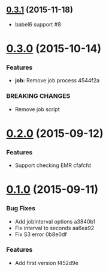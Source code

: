 <a name="0.3.1"></a>
## [0.3.1](//compare/v0.3.0...v0.3.1) (2015-11-18)

* babel6 support #8



<a name="0.3.0"></a>
# [0.3.0](//compare/v0.2.0...v0.3.0) (2015-10-14)


### Features

* **job:** Remove job process 4544f2a


### BREAKING CHANGES

* Remove job script



<a name="0.2.0"></a>
# [0.2.0](//compare/v0.1.0...v0.2.0) (2015-09-12)


### Features

* Support checking EMR cfafcfd



<a name="0.1.0"></a>
# [0.1.0](//compare/f452d9e...v0.1.0) (2015-09-11)


### Bug Fixes

* Add jobInterval options a3840b1
* Fix interval to seconds aa6ea92
* Fix S3 error 0b8e0df

### Features

* Add first version f452d9e
